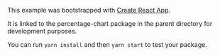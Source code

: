 This example was bootstrapped with [Create React App](https://github.com/facebook/create-react-app).

It is linked to the percentage-chart package in the parent directory for development purposes.

You can run `yarn install` and then `yarn start` to test your package.
